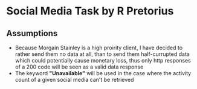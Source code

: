 # Social Media Task by R Pretorius

## Assumptions

- Because Morgain Stainley is a high proirity client, I have decided to rather send them no data at all, than to send them half-currupted data which could potentially cause monetary loss, thus only http responses of a 200 code will be seen as a valid data response
- The keyword **"Unavailable"** will be used in the case where the activity count of a given social media can't be retrieved
